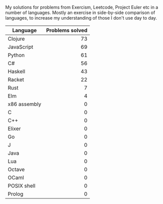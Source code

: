 
My solutions for problems from Exercism, Leetcode, Project Euler etc in a
number of languages. Mostly an exercise in side-by-side comparison of languages,
to increase my understanding of those I don't use day to day.

| Language | Problems solved |
| --- | --: |
| Clojure | 73 |
| JavaScript | 69 |
| Python | 61 |
| C# | 56 |
| Haskell | 43 |
| Racket | 22 |
| Rust | 7 |
| Elm | 4 |
| x86 assembly | 0 |
| C | 0 |
| C++ | 0 |
| Elixer | 0 |
| Go | 0 |
| J | 0 |
| Java | 0 |
| Lua | 0 |
| Octave | 0 |
| OCaml | 0 |
| POSIX shell | 0 |
| Prolog | 0 |

